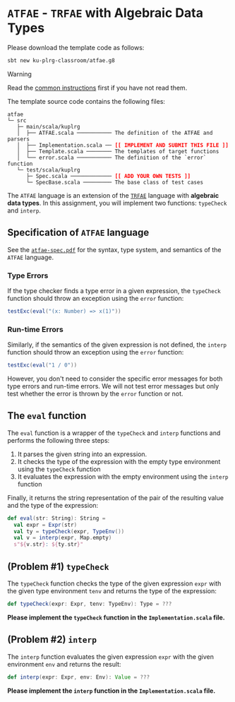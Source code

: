 # `ATFAE` - `TRFAE` with Algebraic Data Types

Please download the template code as follows:
```bash
sbt new ku-plrg-classroom/atfae.g8
```

> [!WARNING]
>
> Read the [common instructions](https://github.com/ku-plrg-classroom/docs/blob/main/README.md) first if you have not read them.

The template source code contains the following files:
<pre><code>atfae
└─ src
   ├─ main/scala/kuplrg
   │  ├── ATFAE.scala ─────────── The definition of the ATFAE and parsers
   │  ├── Implementation.scala ── <b style='color:red;'>[[ IMPLEMENT AND SUBMIT THIS FILE ]]</b>
   │  ├── Template.scala ──────── The templates of target functions
   │  └── error.scala ─────────── The definition of the `error` function
   └─ test/scala/kuplrg
      ├─ Spec.scala ───────────── <b style='color:red;'>[[ ADD YOUR OWN TESTS ]]</b>
      └─ SpecBase.scala ───────── The base class of test cases</code></pre>

The `ATFAE` language is an extension of the [`TRFAE`](../trfae/README.md)
language with **algebraic data types**.  In this assignment, you will implement
two functions: `typeCheck` and `interp`.

## Specification of `ATFAE` language

See the [`atfae-spec.pdf`](./atfae-spec.pdf) for the syntax, type system, and
semantics of the `ATFAE` language.

### Type Errors

If the type checker finds a type error in a given expression, the `typeCheck`
function should throw an exception using the `error` function:
```scala
testExc(eval("(x: Number) => x(1)"))
```

### Run-time Errors

Similarly, if the semantics of the given expression is not defined, the `interp`
function should throw an exception using the `error` function:
```scala
testExc(eval("1 / 0"))
```
However, you don't need to consider the specific error messages for both type
errors and run-time errors.  We will not test error messages but only test
whether the error is thrown by the `error` function or not.

## The `eval` function

The `eval` function is a wrapper of the `typeCheck` and `interp` functions and
performs the following three steps:

1. It parses the given string into an expression.
1. It checks the type of the expression with the empty type environment using
   the `typeCheck` function
1. It evaluates the expression with the empty environment using the `interp`
   function

Finally, it returns the string representation of the pair of the resulting value
and the type of the expression:
```scala
def eval(str: String): String =
  val expr = Expr(str)
  val ty = typeCheck(expr, TypeEnv())
  val v = interp(expr, Map.empty)
  s"${v.str}: ${ty.str}"
```

## (Problem #1) `typeCheck`

The `typeCheck` function checks the type of the given expression `expr` with the
given type environment `tenv` and returns the type of the expression:
```scala
def typeCheck(expr: Expr, tenv: TypeEnv): Type = ???
```
**Please implement the `typeCheck` function in the `Implementation.scala`
file.**

## (Problem #2) `interp`

The `interp` function evaluates the given expression `expr` with the given
environment `env` and returns the result:
```scala
def interp(expr: Expr, env: Env): Value = ???
```
**Please implement the `interp` function in the `Implementation.scala` file.**

